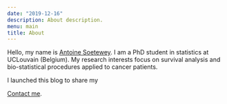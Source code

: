 ```yaml
---
date: "2019-12-16"
description: About description.
menu: main
title: About
---
```


Hello, my name is [Antoine Soetewey](https://www.antoinesoetewey.com/). I am a PhD student in statistics at UCLouvain (Belgium). My research interests focus on survival analysis and bio-statistical procedures applied to cancer patients.

I launched this blog to share my 

[Contact me]("/contact/").
